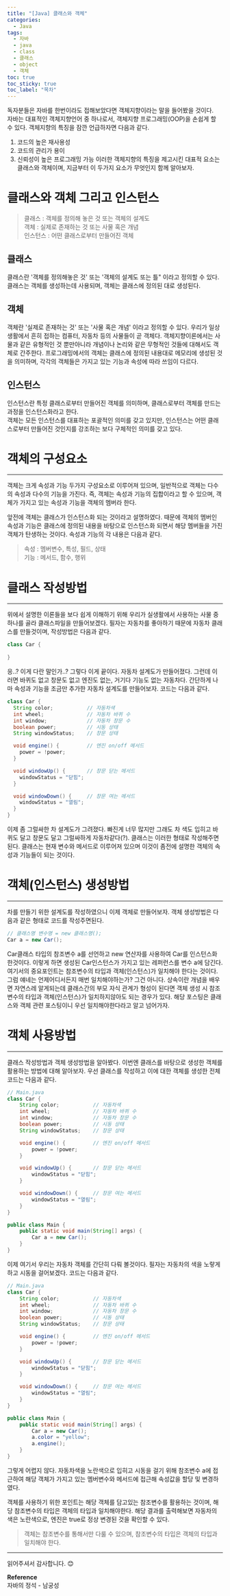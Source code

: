 ```yaml
---
title: "[Java] 클래스와 객체"
categories:
  - Java
tags:
  - 자바
  - java
  - class
  - 클래스
  - object
  - 객체
toc: true
toc_sticky: true
toc_label: "목차"
---
```


독자분들은 자바를 한번이라도 접해보았다면 객체지향이라는 말을 들어봤을 것이다.  
자바는 대표적인 객체지향언어 중 하나로서, 객체지향 프로그래밍(OOP)을 손쉽게 할 수 있다.
객체지향의 특징을 잠깐 언급하자면 다음과 같다.
1. 코드의 높은 재사용성
2. 코드의 관리가 용이
3. 신뢰성이 높은 프로그래밍 가능
이러한 객체지향의 특징을 제고시킨 대표적 요소는 클래스와 객체이며, 지금부터 이 두가지 요소가 무엇인지 함께 알아보자.

# 클래스와 객체 그리고 인스턴스
>클래스 : 객체를 정의해 놓은 것 또는 객체의 설계도  
>객체 : 실제로 존재하는 것 또는 사물 혹은 개념  
>인스턴스 : 어떤 클래스로부터 만들어진 객체

## 클래스
클래스란 '객체를 정의해놓은 것' 또는 '객체의 설계도 또는 틀" 이라고 정의할 수 있다. 클래스는 객체를 생성하는데 사용되며, 객체는 클래스에 정의된 대로 생성된다.

## 객체
객체란 '실제로 존재하는 것' 또는 '사물 혹은 개념' 이라고 정의할 수 있다. 우리가 일상생활에서 흔히 접하는 컴퓨터, 자동차 등의 사물들이 곧 객체다.
객체지향이론에서는 사물과 같은 유형적인 것 뿐만아니라 개념이나 논리와 같은 무형적인 것들에 대해서도 객체로 간주한다.
프로그래밍에서의 객체는 클래스에 정의된 내용대로 메모리에 생성된 것을 의미하며, 각각의 객체들은 가지고 있는 기능과 속성에 따라 쓰임이 다르다.

## 인스턴스
인스턴스란 특정 클래스로부터 만들어진 객체를 의미하며, 클래스로부터 객체를 만드는 과정을 인스턴스화라고 한다.  
객체는 모든 인스턴스를 대표하는 포괄적인 의미를 갖고 있지만, 인스턴스는 어떤 클래스로부터 만들어진 것인지를 강조하는 보다 구체적인 의미를 갖고 있다.

# 객체의 구성요소
---
객체는 크게 속성과 기능 두가지 구성요소로 이루어져 있으며, 일반적으로 객체는 다수의 속성과 다수의 기능을 가진다.
즉, 객체는 속성과 기능의 집합이라고 할 수 있으며, 객체가 가지고 있는 속성과 기능을 객체의 멤버라 한다.  

앞전에 객체는 클래스가 인스턴스화 되는 것이라고 설명하였다. 때문에 객체의 멤버인 속성과 기능은 클래스에 정의된 내용을 바탕으로 인스턴스화 되면서 해당 멤버들을 가진 객체가 탄생하는 것이다.
속성과 기능의 각 내용은 다음과 같다.
>속성 : 멤버변수, 특성, 필드, 상태  
>기능 : 메서드, 함수, 행위

# 클래스 작성방법
---
위에서 설명한 이론들을 보다 쉽게 이해하기 위해 우리가 실생활에서 사용하는 사물 중 하나를 골라 클래스파일을 만들어보겠다.
필자는 자동차를 좋아하기 때문에 자동차 클래스를 만들것이며, 작성방법은 다음과 같다.
```java
class Car {
  
}
```
응..? 이게 다란 말인가..? 그렇다 이게 끝이다. 자동차 설계도가 만들어졌다. 그런데 이러면 바퀴도 없고 창문도 없고 엔진도 없는, 거기다 기능도 없는 자동차다. 간단하게 나마 속성과 기능을 조금만 추가한 자동차 설계도를 만들어보자. 코드는 다음과 같다.
```java
class Car {
  String color;           // 자동차색
  int wheel;              // 자동차 바퀴 수
  int window;             // 자동차 창문 수
  boolean power;          // 시동 상태
  String windowStatus;    // 창문 상태

  void engine() {         // 엔진 on/off 메서드
    power = !power;
  }

  void windowUp() {       // 창문 닫는 메서드
    windowStatus = "닫힘";
  }

  void windowDown() {     // 창문 여는 메서드
    windowStatus = "열림";
  }
}
```
이제 좀 그럴싸한 차 설계도가 그려졌다. 빠진게 너무 많지만 그래도 차 색도 입히고 바퀴도 달고 창문도 달고 그럴싸하게 자동차같다(?). 클래스는 이러한 형태로 작성해주면된다. 클래스는 현재 변수와 메서드로 이루어져 있으며 이것이 좀전에 설명한 객체의 속성과 기능들이 되는 것이다.  

# 객체(인스턴스) 생성방법
---
차를 만들기 위한 설계도를 작성하였으니 이제 객체로 만들어보자.
객체 생성방법은 다음과 같은 형태로 코드를 작성주면된다.
```java
// 클래스명 변수명 = new 클래스명();
Car a = new Car();
```
Car클래스 타입의 참조변수 a를 선언하고 new 연산자를 사용하여 Car를 인스턴스화 한것이다. 이렇게 하면 생성된 Car인스턴스가 가지고 있는 레퍼런스를 변수 a에 담긴다.  
여기서의 중요포인트는 참조변수의 타입과 객체(인스턴스)가 일치해야 한다는 것이다. 그럼 얘네는 언제어디서든지 매번 일치해야하는가? 그건 아니다. 상속이란 개념을 배우면 자연스레 알게되는데 클래스간의 부모 자식 관계가 형성이 된다면 객체 생성 시 참조변수의 타입과 객체(인스턴스)가 일치하지않아도 되는 경우가 있다. 해당 포스팅은 클래스와 객체 관련 포스팅이니 우선 일치해야한다라고 알고 넘어가자.

# 객체 사용방법
---
클래스 작성방법과 객체 생성방법을 알아봤다. 이번엔 클래스를 바탕으로 생성한 객체를 활용하는 방법에 대해 알아보자.
우선 클래스를 작성하고 이에 대한 객체를 생성한 전체 코드는 다음과 같다.
```java
// Main.java
class Car {
    String color;           // 자동차색
    int wheel;              // 자동차 바퀴 수
    int window;             // 자동차 창문 수
    boolean power;          // 시동 상태
    String windowStatus;    // 창문 상태

    void engine() {         // 엔진 on/off 메서드
        power = !power;
    }

    void windowUp() {       // 창문 닫는 메서드
        windowStatus = "닫힘";
    }

    void windowDown() {     // 창문 여는 메서드
        windowStatus = "열림";
    }
}

public class Main {
    public static void main(String[] args) {
        Car a = new Car();
    }
}
```
이제 여기서 우리는 자동차 객체를 간단히 다뤄 볼것이다. 필자는 자동차의 색을 노랗게하고 시동을 걸어보겠다. 코드는 다음과 같다.
```java
// Main.java
class Car {
    String color;           // 자동차색
    int wheel;              // 자동차 바퀴 수
    int window;             // 자동차 창문 수
    boolean power;          // 시동 상태
    String windowStatus;    // 창문 상태

    void engine() {         // 엔진 on/off 메서드
        power = !power;
    }

    void windowUp() {       // 창문 닫는 메서드
        windowStatus = "닫힘";
    }

    void windowDown() {     // 창문 여는 메서드
        windowStatus = "열림";
    }
}

public class Main {
    public static void main(String[] args) {
        Car a = new Car();
        a.color = "yellow";
        a.engine();
    }
}
```
그렇게 어렵지 않다. 자동차색을 노란색으로 입히고 시동을 걸기 위해 참조변수 a에 접근하여 해당 객체가 가지고 있는 멤버변수와 메서드에 접근해 속성값을 할당 및 변경하였다.  

객체를 사용하기 위한 포인트는 해당 객체를 담고있는 참조변수를 활용하는 것이며, 해당 참조변수의 타입은 객체의 타입과 일치해야한다. 해당 결과를 출력해보면 자동차의 색은 노란색으로, 엔진은 true로 정상 변경된 것을 확인할 수 있다.
>객체는 참조변수를 통해서만 다룰 수 있으며, 참조변수의 타입은 객체의 타입과 일치해야 한다.

---

읽어주셔서 감사합니다. 😊

__Reference__  
자바의 정석 - 남궁성  